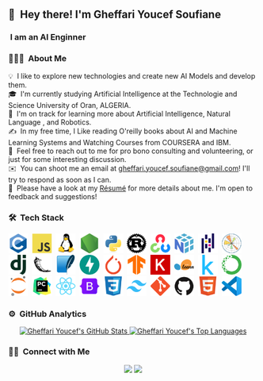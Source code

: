## 👋 &nbsp;Hey there! I'm Gheffari Youcef Soufiane
###  &nbsp;I am an AI Enginner

### 👨🏻‍💻 &nbsp;About Me

💡 &nbsp;I like to explore new technologies and create new AI Models and develop them.\
🎓 &nbsp;I'm currently studying Artificial Intelligence  at the Technologie and Science University of Oran, ALGERIA.\
🌱 &nbsp;I'm on track for learning more about Artificial Intelligence, Natural Language  , and Robotics.\
✍️ &nbsp;In my free time, I Like reading O'reilly books about AI and Machine Learning Systems and Watching Courses from COURSERA and IBM.\
💬 &nbsp;Feel free to reach out to me for pro bono consulting and volunteering, or just for some interesting discussion.\
✉️ &nbsp;You can shoot me an email at gheffari.youcef.soufiane@gmail.com! I'll try to respond as soon as I can.\
📄 &nbsp;Please have a look at my [Résumé]() for more details about me. I'm open to feedback and suggestions!


### 🛠 &nbsp;Tech Stack

<img src="https://github.com/devicons/devicon/blob/master/icons/c/c-original.svg" alt="C" width="40" height="40"/>&nbsp;
<img src="https://github.com/devicons/devicon/blob/master/icons/javascript/javascript-original.svg" alt="JavaScript" width="40" height="40"/>&nbsp;
<img src="https://github.com/devicons/devicon/blob/master/icons/linux/linux-original.svg" alt="Linux" width="40" height="40"/>&nbsp;
<img src="https://github.com/devicons/devicon/blob/master/icons/nodejs/nodejs-original.svg" alt="NodeJS" width="40" height="40"/>&nbsp;
<img src="https://github.com/devicons/devicon/blob/master/icons/python/python-original.svg" alt="Python" width="40" height="40"/>&nbsp;
<img src="https://github.com/devicons/devicon/blob/master/icons/rust/rust-original.svg" alt="Rust" width="40" height="40"/>&nbsp;
<img src="https://github.com/devicons/devicon/blob/master/icons/opencv/opencv-original.svg" alt="Opencv" width="40" height="40"/>&nbsp;
<img src="https://github.com/devicons/devicon/blob/master/icons/numpy/numpy-original.svg" alt="Numpy" width="40" height="40"/>&nbsp;
<img src="https://github.com/devicons/devicon/blob/master/icons/pandas/pandas-original.svg" alt="Pandas" width="40" height="40"/>&nbsp;
<img src="https://github.com/devicons/devicon/blob/master/icons/matplotlib/matplotlib-original.svg" alt="Matplotlib" width="40" height="40"/>&nbsp;
<img src="https://github.com/devicons/devicon/blob/master/icons/django/django-plain.svg" alt="Django" width="40" height="40"/>&nbsp;
<img src="https://github.com/devicons/devicon/blob/master/icons/flask/flask-original.svg" alt="Flask" width="40" height="40"/>&nbsp;
<img src="https://github.com/devicons/devicon/blob/master/icons/sqlite/sqlite-original.svg" alt="Sqlite" width="40" height="40"/>&nbsp;
<img src="https://github.com/devicons/devicon/blob/master/icons/fastapi/fastapi-original.svg" alt="Fastapi" width="40" height="40"/>&nbsp;
<img src="https://github.com/devicons/devicon/blob/master/icons/pytorch/pytorch-original.svg" alt="Pytorch" width="40" height="40"/>&nbsp;
<img src="https://github.com/devicons/devicon/blob/master/icons/tensorflow/tensorflow-original.svg" alt="Tensorflow" width="40" height="40"/>&nbsp;
<img src="https://github.com/devicons/devicon/blob/master/icons/keras/keras-original.svg" alt="Keras" width="40" height="40"/>&nbsp;
<img src="https://github.com/devicons/devicon/blob/master/icons/scikitlearn/scikitlearn-original.svg" alt="Scikitlearn" width="40" height="40"/>&nbsp;
<img src="https://github.com/devicons/devicon/blob/master/icons/kaggle/kaggle-original.svg" alt="Kaggle" width="40" height="40"/>&nbsp;
<img src="https://github.com/devicons/devicon/blob/master/icons/anaconda/anaconda-original.svg" alt="Anaconda" width="40" height="40"/>&nbsp;
<img src="https://github.com/devicons/devicon/blob/master/icons/jupyter/jupyter-original.svg" alt="Jupyter" width="40" height="40"/>&nbsp;
<img src="https://github.com/devicons/devicon/blob/master/icons/pycharm/pycharm-original.svg" alt="Pycharm" width="40" height="40"/>&nbsp;
<img src="https://github.com/devicons/devicon/blob/master/icons/react/react-original.svg" alt="React" width="40" height="40"/>&nbsp;
<img src="https://github.com/devicons/devicon/blob/master/icons/bootstrap/bootstrap-original.svg" alt="Bootstrap" width="40" height="40"/>&nbsp;
<img src="https://github.com/devicons/devicon/blob/master/icons/css3/css3-original.svg" alt="CSS" width="40" height="40"/>&nbsp;
<img src="https://github.com/devicons/devicon/blob/master/icons/tailwindcss/tailwindcss-original.svg" alt="Tailwindcss" width="40" height="40"/>&nbsp;
<img src="https://github.com/devicons/devicon/blob/master/icons/git/git-original.svg" alt="Git" width="40" height="40"/>&nbsp;
<img src="https://github.com/devicons/devicon/blob/master/icons/github/github-original.svg" alt="Github" width="40" height="40"/>&nbsp;
<img src="https://github.com/devicons/devicon/blob/master/icons/html5/html5-original.svg" alt="HTML" width="40" height="40"/>&nbsp;
<img src="https://github.com/devicons/devicon/blob/master/icons/vscode/vscode-original.svg" alt="VScode" width="40" height="40"/>&nbsp;

### ⚙️ &nbsp;GitHub Analytics

<p align="center">
<a href="https://github.com/youcefgheffari3">
  <img height="180em" src="https://github-readme-stats.vercel.app/api?username=youcefgheffari3&show_icons=true&theme=vue-dark&count_private=true" alt="Gheffari Youcef's GitHub Stats" />
  <img height="180em" src="https://github-readme-stats.vercel.app/api/top-langs/?username=youcefgheffari3&theme=vue-dark&layout=compact" alt="Gheffari Youcef's Top Languages" />
</a>
</p>

### 🤝🏻 &nbsp;Connect with Me

<p align="center">
<a href="https://linkedin.com/in/gheffari-youcef-soufiane-05947522a"><img src="https://img.shields.io/badge/-Gheffari%20Youcef-0077B5?style=flat&logo=Linkedin&logoColor=white"/></a>
<a href="mailto:gheffari.youcef.soufiane@gmail.com"><img src="https://img.shields.io/badge/-gheffari.youcef.soufiane@gmail.com-D14836?style=flat&logo=Gmail&logoColor=white"/></a>
</p>
